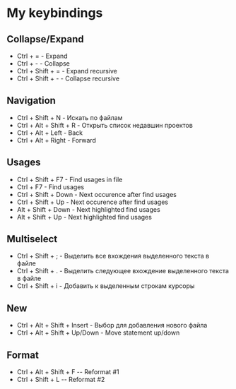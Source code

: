 # My keybindings

## Collapse/Expand
* Ctrl + = - Expand
* Ctrl + - - Collapse
* Ctrl + Shift + = - Expand recursive
* Ctrl + Shift + - - Collapse recursive

## Navigation
* Ctrl + Shift + N - Искать по файлам
* Ctrl + Alt + Shift + R - Открыть список недавшин проектов
* Ctrl + Alt + Left - Back
* Ctrl + Alt + Right - Forward

## Usages
* Ctrl + Shift + F7 - Find usages in file
* Ctrl + F7 - Find usages
* Ctrl + Shift + Down - Next occurence after find usages
* Ctrl + Shift + Up - Next occurence after find usages
* Alt + Shift + Down - Next highlighted find usages
* Alt + Shift + Up - Next highlighted find usages

## Multiselect
* Ctrl + Shift + ; - Выделить все вхождения выделенного текста в файле
* Ctrl + Shift + . - Выделить следующее вхождение выделенного текста в файле
* Ctrl + Shift + i - Добавить к выделенным строкам курсоры

## New
* Ctrl + Alt + Shift + Insert - Выбор для добавления нового файла
* Ctrl + Alt + Shift + Up/Down - Move statement up/down

## Format
* Ctrl + Alt + Shift + F -- Reformat #1
* Ctrl + Shift + L -- Reformat #2